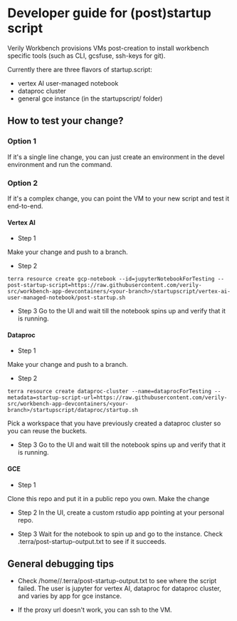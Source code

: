# Developer guide for (post)startup script

Verily Workbench provisions VMs post-creation to install workbench specific tools (such as CLI, gcsfuse, ssh-keys for git).

Currently there are three flavors of startup.script:
* vertex AI user-managed notebook
* dataproc cluster
* general gce instance (in the startupscript/ folder)

## How to test your change?

### Option 1
If it's a single line change, you can just create an environment in the devel environment and run the command.

### Option 2 
If it's a complex change, you can point the VM to your new script and test it end-to-end.

#### Vertex AI

* Step 1

Make your change and push to a branch.

* Step 2

```
terra resource create gcp-notebook --id=jupyterNotebookForTesting --post-startup-script=https://raw.githubusercontent.com/verily-src/workbench-app-devcontainers/<your-branch>/startupscript/vertex-ai-user-managed-notebook/post-startup.sh
```

* Step 3
Go to the UI and wait till the notebook spins up and verify that it is running.

#### Dataproc

* Step 1

Make your change and push to a branch.

* Step 2

```
terra resource create dataproc-cluster --name=dataprocForTesting --metadata=startup-script-url=https://raw.githubusercontent.com/verily-src/workbench-app-devcontainers/<your-branch>/startupscript/dataproc/startup.sh
```

Pick a workspace that you have previously created a dataproc cluster so you can reuse the buckets. 

* Step 3
Go to the UI and wait till the notebook spins up and verify that it is running.


#### GCE

* Step 1

Clone this repo and put it in a public repo you own. Make the change

* Step 2
In the UI, create a custom rstudio app pointing at your personal repo.

* Step 3
Wait for the notebook to spin up and go to the instance. Check .terra/post-startup-output.txt to see if it succeeds.


## General debugging tips

* Check /home/<user>/.terra/post-startup-output.txt to see where the script failed.
The user is jupyter for vertex AI, dataproc for dataproc cluster, and varies by app for gce instance.

* If the proxy url doesn't work, you can ssh to the VM.
